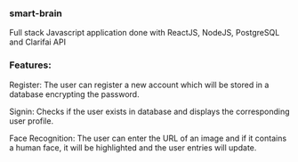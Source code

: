 ### smart-brain

Full stack Javascript application done with ReactJS, NodeJS, PostgreSQL and Clarifai API

### Features:

Register: The user can register a new account which will be stored in a database encrypting the password.

Signin: Checks if the user exists in database and displays the corresponding user profile.

Face Recognition: The user can enter the URL of an image and if it contains a human face, it will be highlighted and the user entries will update.
